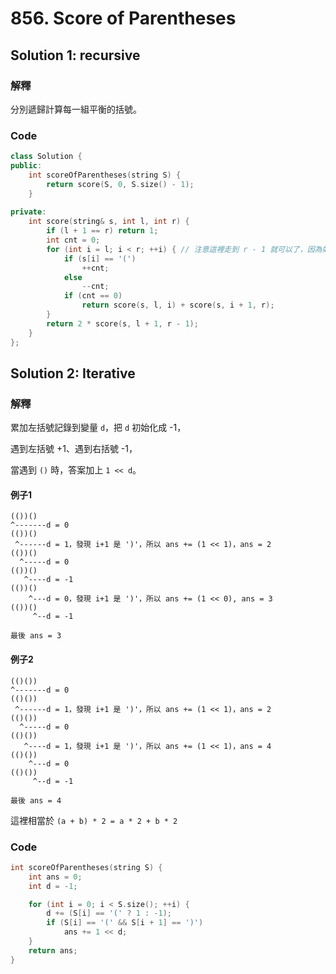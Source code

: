 # 856. Score of Parentheses

## Solution 1: recursive

### 解釋
分別遞歸計算每一組平衡的括號。

### Code
```cpp
class Solution {
public:
    int scoreOfParentheses(string S) {
        return score(S, 0, S.size() - 1);
    }
    
private:
    int score(string& s, int l, int r) {
        if (l + 1 == r) return 1;
        int cnt = 0;
        for (int i = l; i < r; ++i) { // 注意這裡走到 r - 1 就可以了，因為如果走到 r - 1 都未平衡，代表當前字符串的外層有一組括號
            if (s[i] == '(')
                ++cnt;
            else
                --cnt;
            if (cnt == 0)
                return score(s, l, i) + score(s, i + 1, r);
        }
        return 2 * score(s, l + 1, r - 1);
    }
};
```

## Solution 2: Iterative

### 解釋

累加左括號記錄到變量 ```d```，把 ```d``` 初始化成 -1，

遇到左括號 +1、遇到右括號 -1，

當遇到 ```()``` 時，答案加上 ```1 << d```。

#### 例子1

```
(())()
^-------d = 0
(())()
 ^------d = 1，發現 i+1 是 ')'，所以 ans += (1 << 1)，ans = 2
(())()
  ^-----d = 0
(())()
   ^----d = -1
(())()
    ^---d = 0，發現 i+1 是 ')'，所以 ans += (1 << 0), ans = 3
(())()
     ^--d = -1

最後 ans = 3
```

#### 例子2
```
(()())
^-------d = 0
(()())
 ^------d = 1，發現 i+1 是 ')'，所以 ans += (1 << 1)，ans = 2
(()())
  ^-----d = 0
(()())
   ^----d = 1，發現 i+1 是 ')'，所以 ans += (1 << 1)，ans = 4
(()())
    ^---d = 0
(()())
     ^--d = -1

最後 ans = 4
```
這裡相當於 ```(a + b) * 2 = a * 2 + b * 2```

### Code

```cpp
int scoreOfParentheses(string S) {
    int ans = 0;
    int d = -1;

    for (int i = 0; i < S.size(); ++i) {
        d += (S[i] == '(' ? 1 : -1);
        if (S[i] == '(' && S[i + 1] == ')')
            ans += 1 << d;
    }
    return ans;
}
```
